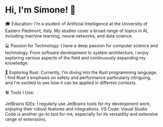 # Hi, I'm Simone! 👋

🎓 Education:
I'm a student of Artificial Intelligence at the University of Eastern Piedmont, Italy. My studies cover a broad range of topics in AI, including machine learning, neural networks, and data science.

💻 Passion for Technology:
I have a deep passion for computer science and technology. From software development to system architecture, I enjoy exploring various aspects of the field and continuously expanding my knowledge. 

🦀 Exploring Rust:
Currently, I'm diving into the Rust programming language. I find Rust's emphasis on safety and performance particularly intriguing, and I'm excited to see how it can be applied in different contexts.

🛠 Tools I Use:

JetBrains IDEs: I regularly use JetBrains tools for my development work, enjoying their robust features and integrations.
VS Code: Visual Studio Code is another go-to tool for me, especially for its versatility and extensive range of extensions.
